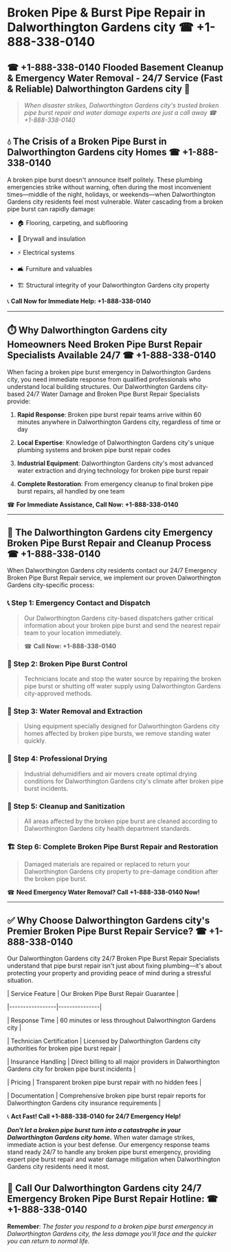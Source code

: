 # Broken Pipe & Burst Pipe Repair in Dalworthington Gardens city ☎ +1-888-338-0140  
## ☎ +1-888-338-0140 Flooded Basement Cleanup & Emergency Water Removal - 24/7 Service (Fast & Reliable) Dalworthington Gardens city 🚨  

> *When disaster strikes, Dalworthington Gardens city's trusted broken pipe burst repair and water damage experts are just a call away ☎ +1-888-338-0140*  

## 💧 The Crisis of a Broken Pipe Burst in Dalworthington Gardens city Homes ☎ +1-888-338-0140  

A broken pipe burst doesn't announce itself politely. These plumbing emergencies strike without warning, often during the most inconvenient times—middle of the night, holidays, or weekends—when Dalworthington Gardens city residents feel most vulnerable. Water cascading from a broken pipe burst can rapidly damage:  

* 🏠 Flooring, carpeting, and subflooring  
* 🧱 Drywall and insulation  
* ⚡ Electrical systems  
* 🛋️ Furniture and valuables  
* 🏗️ Structural integrity of your Dalworthington Gardens city property  

📞 **Call Now for Immediate Help: +1-888-338-0140**  

---  

## ⏱️ Why Dalworthington Gardens city Homeowners Need Broken Pipe Burst Repair Specialists Available 24/7 ☎ +1-888-338-0140  

When facing a broken pipe burst emergency in Dalworthington Gardens city, you need immediate response from qualified professionals who understand local building structures. Our Dalworthington Gardens city-based 24/7 Water Damage and Broken Pipe Burst Repair Specialists provide:  

1. **Rapid Response**: Broken pipe burst repair teams arrive within 60 minutes anywhere in Dalworthington Gardens city, regardless of time or day  
2. **Local Expertise**: Knowledge of Dalworthington Gardens city's unique plumbing systems and broken pipe burst repair codes  
3. **Industrial Equipment**: Dalworthington Gardens city's most advanced water extraction and drying technology for broken pipe burst repair  
4. **Complete Restoration**: From emergency cleanup to final broken pipe burst repairs, all handled by one team  

☎ **For Immediate Assistance, Call Now: +1-888-338-0140**  

---  

## 🔧 The Dalworthington Gardens city Emergency Broken Pipe Burst Repair and Cleanup Process ☎ +1-888-338-0140  

When Dalworthington Gardens city residents contact our 24/7 Emergency Broken Pipe Burst Repair service, we implement our proven Dalworthington Gardens city-specific process:  

### 📞 Step 1: Emergency Contact and Dispatch  
> Our Dalworthington Gardens city-based dispatchers gather critical information about your broken pipe burst and send the nearest repair team to your location immediately.  
> ☎ **Call Now: +1-888-338-0140**  

### 🚿 Step 2: Broken Pipe Burst Control  
> Technicians locate and stop the water source by repairing the broken pipe burst or shutting off water supply using Dalworthington Gardens city-approved methods.  

### 🌊 Step 3: Water Removal and Extraction  
> Using equipment specially designed for Dalworthington Gardens city homes affected by broken pipe bursts, we remove standing water quickly.  

### 💨 Step 4: Professional Drying  
> Industrial dehumidifiers and air movers create optimal drying conditions for Dalworthington Gardens city's climate after broken pipe burst incidents.  

### 🧼 Step 5: Cleanup and Sanitization  
> All areas affected by the broken pipe burst are cleaned according to Dalworthington Gardens city health department standards.  

### 🏗️ Step 6: Complete Broken Pipe Burst Repair and Restoration  
> Damaged materials are repaired or replaced to return your Dalworthington Gardens city property to pre-damage condition after the broken pipe burst.  

☎ **Need Emergency Water Removal? Call +1-888-338-0140 Now!**  

---  

## ✅ Why Choose Dalworthington Gardens city's Premier Broken Pipe Burst Repair Service? ☎ +1-888-338-0140  

Our Dalworthington Gardens city 24/7 Broken Pipe Burst Repair Specialists understand that pipe burst repair isn't just about fixing plumbing—it's about protecting your property and providing peace of mind during a stressful situation.  

| Service Feature | Our Broken Pipe Burst Repair Guarantee |  
|-----------------|---------------|  
| Response Time | 60 minutes or less throughout Dalworthington Gardens city |  
| Technician Certification | Licensed by Dalworthington Gardens city authorities for broken pipe burst repair |  
| Insurance Handling | Direct billing to all major providers in Dalworthington Gardens city for broken pipe burst incidents |  
| Pricing | Transparent broken pipe burst repair with no hidden fees |  
| Documentation | Comprehensive broken pipe burst repair reports for Dalworthington Gardens city insurance requirements |  

📞 **Act Fast! Call +1-888-338-0140 for 24/7 Emergency Help!**  

***Don't let a broken pipe burst turn into a catastrophe in your Dalworthington Gardens city home.*** When water damage strikes, immediate action is your best defense. Our emergency response teams stand ready 24/7 to handle any broken pipe burst emergency, providing expert pipe burst repair and water damage mitigation when Dalworthington Gardens city residents need it most.  

## 📱 Call Our Dalworthington Gardens city 24/7 Emergency Broken Pipe Burst Repair Hotline: ☎ +1-888-338-0140  

**Remember**: *The faster you respond to a broken pipe burst emergency in Dalworthington Gardens city, the less damage you'll face and the quicker you can return to normal life.*